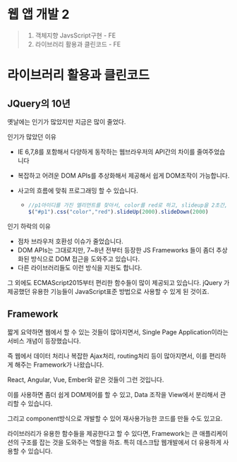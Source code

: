 # 웹 앱 개발 2

> 1. 객체지향 JavsScript구현 - FE
> 2. 라이브러리 활용과 클린코드 - FE

# 라이브러리 활용과 클린코드

## JQuery의 10년

옛날에는 인기가 많았지만 지금은 많이 줄었다.

인기가 많았던 이유

- IE 6,7,8를 포함해서 다양하게 동작하는 웹브라우저의 API간의 차이를 줄여주었습니다

- 복잡하고 어려운 DOM APIs를 추상화해서 제공해서 쉽게 DOM조작이 가능합니다.

- 사고의 흐름에 맞춰 프로그래밍 할 수 있습니다.

  - ```javascript
    //p1아이디를 가진 엘리먼트를 찾아서, color를 red로 하고, slideup을 2초간, slideDown을 2초간 한다
    $("#p1").css("color","red").slideUp(2000).slideDown(2000)
    ```

인기 하락의 이유

- 점차 브라우저 호환성 이슈가 줄었습니다.
- DOM APIs는 그대로지만, 7~8년 전부터 등장한 JS Frameworks 들이 좀더 추상화된 방식으로 DOM 접근을 도와주고 있습니다.
- 다른 라이브러리들도 이런 방식을 지원도 합니다.

그 외에도 ECMAScript2015부터 편리한 함수들이 많이 제공되고 있습니다. jQuery 가 제공했던 유용한 기능들이 JavaScript표준 방법으로 사용할 수 있게 된 것이죠.

## Framework

짧게 요약하면 웹에서 할 수 있는 것들이 많아지면서, Single Page Application이라는 서비스 개념이 등장했습니다.

즉 웹에서 데이터 처리나 복잡한 Ajax처리, routing처리 등이 많아지면서, 이를 편리하게 해주는 Framework가 나왔습니다.

React, Angular, Vue, Ember와 같은 것들이 그런 것입니다.

이를 사용하면 좀더 쉽게 DOM제어를 할 수 있고, Data 조작을 View에서 분리해서 관리할 수 있습니다.

그리고 component방식으로 개발할 수 있어 재사용가능한 코드를 만들 수도 있고요.

라이브러리가 유용한 함수들을 제공한다고 할 수 있다면, Framework는 큰 애플리케이션의 구조를 잡는 것을 도와주는 역할을 하죠. 특히 데스크탑 웹개발에서 더 유용하게 사용할 수 있습니다.

